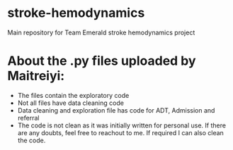 # stroke-hemodynamics
Main repository for Team Emerald stroke hemodynamics project

# About the .py files uploaded by Maitreiyi:
* The files contain the exploratory code
* Not all files have data cleaning code
* Data cleaning and exploration file has code for ADT, Admission and referral
* The code is not clean as it was initially written for personal use. If there are any doubts, feel free to reachout to me. If required I can also clean the code.
